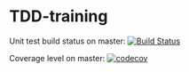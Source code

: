 # TDD-training

Unit test build status on master:
[![Build Status](https://travis-ci.org/wojtekPi/TDD-trainingJavAnd2.svg?branch=master)](https://travis-ci.org/wojtekPi/Tdd-trainingJavAnd2)

Coverage level on master:
[![codecov](https://codecov.io/gh/wojtekPi/Tdd-trainingJavAnd2/branch/master/graph/badge.svg)](https://codecov.io/gh/wojtekPi/Tdd-trainingJavAnd2)
